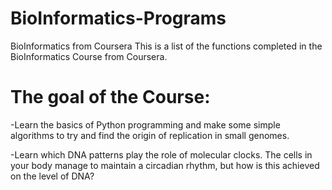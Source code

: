 # BioInformatics-Programs
BioInformatics from Coursera
This is a list of the functions completed in the BioInformatics Course from Coursera. 

# The goal of the Course: 

-Learn the basics of Python programming and make some simple algorithms to try and find the origin of replication in small genomes.

-Learn which DNA patterns play the role of molecular clocks. The cells in your body manage to maintain a circadian rhythm, but how is this achieved on the level of DNA?

